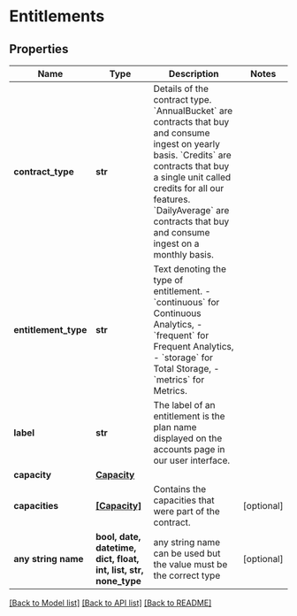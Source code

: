 # Entitlements


## Properties
Name | Type | Description | Notes
------------ | ------------- | ------------- | -------------
**contract_type** | **str** | Details of the contract type. &#x60;AnnualBucket&#x60; are contracts that buy and consume ingest on yearly basis. &#x60;Credits&#x60; are contracts that buy a single unit called credits for all our features. &#x60;DailyAverage&#x60; are contracts that buy and consume ingest on a monthly basis. | 
**entitlement_type** | **str** | Text denoting the type of entitlement. - &#x60;continuous&#x60; for Continuous Analytics, - &#x60;frequent&#x60; for Frequent Analytics, - &#x60;storage&#x60; for Total Storage, - &#x60;metrics&#x60; for Metrics. | 
**label** | **str** | The label of an entitlement is the plan name displayed on the accounts page in our user interface. | 
**capacity** | [**Capacity**](Capacity.md) |  | 
**capacities** | [**[Capacity]**](Capacity.md) | Contains the capacities that were part of the contract. | [optional] 
**any string name** | **bool, date, datetime, dict, float, int, list, str, none_type** | any string name can be used but the value must be the correct type | [optional]

[[Back to Model list]](../README.md#documentation-for-models) [[Back to API list]](../README.md#documentation-for-api-endpoints) [[Back to README]](../README.md)


